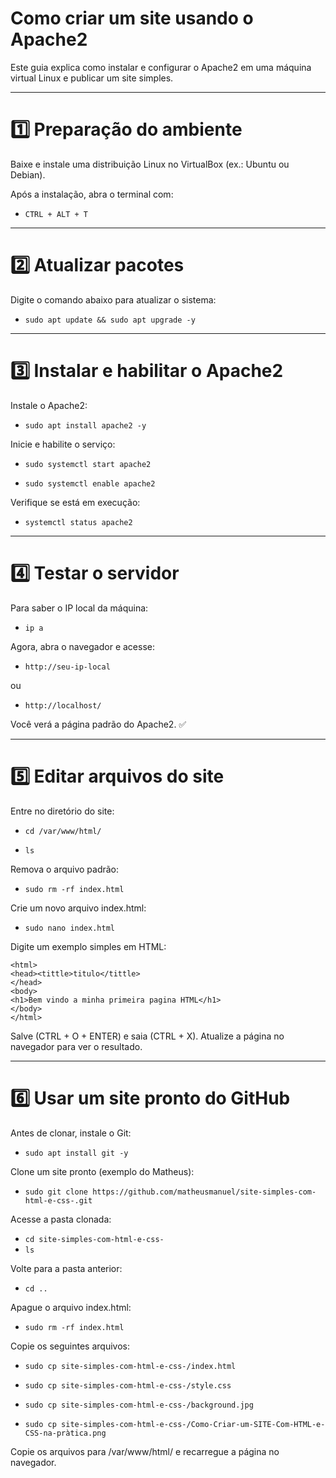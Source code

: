 # Como criar um site usando o Apache2

Este guia explica como instalar e configurar o Apache2 em uma máquina virtual Linux e publicar um site simples.

---

# 1️⃣ Preparação do ambiente

Baixe e instale uma distribuição Linux no VirtualBox (ex.: Ubuntu ou Debian).

Após a instalação, abra o terminal com:

- ```CTRL + ALT + T```

---

# 2️⃣ Atualizar pacotes

Digite o comando abaixo para atualizar o sistema:

- ```sudo apt update && sudo apt upgrade -y```

---

# 3️⃣ Instalar e habilitar o Apache2

Instale o Apache2:

- ```sudo apt install apache2 -y```


Inicie e habilite o serviço:

- ```sudo systemctl start apache2```
  
- ```sudo systemctl enable apache2```


Verifique se está em execução:

- ```systemctl status apache2```

---

# 4️⃣ Testar o servidor

Para saber o IP local da máquina:

- ```ip a```


Agora, abra o navegador e acesse:

- ```http://seu-ip-local```
  
ou

- ```http://localhost/```

Você verá a página padrão do Apache2. ✅

---

# 5️⃣ Editar arquivos do site

Entre no diretório do site:

- ```cd /var/www/html/```
  
- ```ls```

Remova o arquivo padrão:

- ```sudo rm -rf index.html```

Crie um novo arquivo index.html:

- ```sudo nano index.html```

Digite um exemplo simples em HTML:
```
<html>
<head><tittle>titulo</tittle>
</head>
<body>
<h1>Bem vindo a minha primeira pagina HTML</h1>
</body>
</html>
```
Salve (CTRL + O + ENTER) e saia (CTRL + X).
Atualize a página no navegador para ver o resultado.

---

# 6️⃣ Usar um site pronto do GitHub

Antes de clonar, instale o Git:

- ```sudo apt install git -y```

Clone um site pronto (exemplo do Matheus):

- ```sudo git clone https://github.com/matheusmanuel/site-simples-com-html-e-css-.git```

Acesse a pasta clonada:

- ```cd site-simples-com-html-e-css-```
- ```ls```

Volte para a pasta anterior: 

- ```cd ..```
  
Apague o arquivo index.html:

- ```sudo rm -rf index.html```
  
Copie os seguintes arquivos:

- ```sudo cp site-simples-com-html-e-css-/index.html```

- ```sudo cp site-simples-com-html-e-css-/style.css```

- ```sudo cp site-simples-com-html-e-css-/background.jpg```

- ```sudo cp site-simples-com-html-e-css-/Como-Criar-um-SITE-Com-HTML-e-CSS-na-pràtica.png```
  
Copie os arquivos para /var/www/html/ e recarregue a página no navegador.
